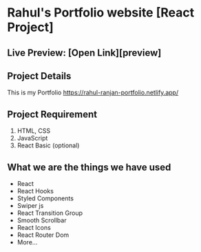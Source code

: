# Rahul's Portfolio website [React Project]

## Live Preview: [Open Link][preview]


## Project Details

This is my Portfolio
https://rahul-ranjan-portfolio.netlify.app/

## Project Requirement

1. HTML, CSS
1. JavaScript
1. React Basic (optional)

## What we are the things we have used

- React
- React Hooks
- Styled Components
- Swiper js
- React Transition Group
- Smooth Scrollbar
- React Icons
- React Router Dom
- More...

 

